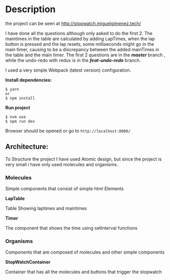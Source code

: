 # Description 

the project can be seen at http://stopwatch.miguelgimenez.tech/


I have done all the questions although only asked to do the first 2.
The maintimes in the table are calculated by adding LapTimes, when the lap button is pressed and the lap resets, some milliseconds might go in the main timer, causing to be a discrepancy between the added mainTimes in the table and the main timer.
The first 2 questions are in the ***master*** branch , while the undo-redo with redux is in the ***feat-undo-redo*** branch.

I used a very simple Webpack (latest version) configuration.


**Install dependencies:**


    $ yarn 
    or 
    $ npm install


**Run project**

    $ nvm use
    $ npm run dev   
    
 
Browser should be opened or  go to ``http://localhost:8080/``



## Architecture:

To Structure the project I have used Atomic design, but since the project is very 
small i have only used molecules and organisms.

### Molecules

Simple components that consist of simple html Elements 

**LapTable**

Table Showing laptimes and maintimes

**Timer**

The component that shows the time using setInterval functions

### Organisms

Components that are composed of molecules and other simple components

**StopWatchContainer**

Container that has all the molecules and buttons that trigger the stopwatch


